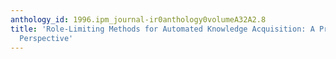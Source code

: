 ```yaml
---
anthology_id: 1996.ipm_journal-ir0anthology0volumeA32A2.8
title: 'Role-Limiting Methods for Automated Knowledge Acquisition: A Problem-Solving
  Perspective'
---
```

